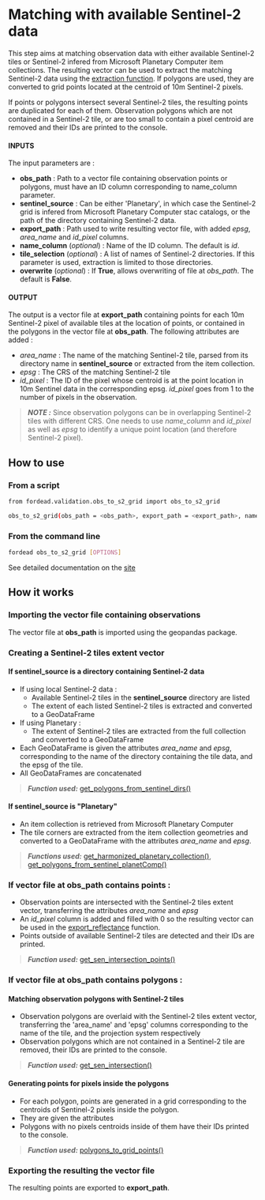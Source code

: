 # Matching with available Sentinel-2 data

This step aims at matching observation data with either available Sentinel-2 tiles or Sentinel-2 infered from Microsoft Planetary Computer item collections.
The resulting vector can be used to extract the matching Sentinel-2 data using the [extraction function](https://fordead.gitlab.io/fordead_package/docs/user_guides/english/validation_tools/04_extract_reflectance/).
If polygons are used, they are converted to grid points located at the centroid of 10m Sentinel-2 pixels.

If points or polygons intersect several Sentinel-2 tiles, the resulting points are duplicated for each of them.
Observation polygons which are not contained in a Sentinel-2 tile, or are too small to contain a pixel centroid are removed and their IDs are printed to the console.

#### INPUTS

The input parameters are :

- **obs_path** : Path to a vector file containing observation points or polygons, must have an ID column corresponding to name_column parameter.
- **sentinel_source** : Can be either 'Planetary', in which case the Sentinel-2 grid is infered from Microsoft Planetary Computer stac catalogs, or the path of the directory containing Sentinel-2 data.
- **export_path** : Path used to write resulting vector file, with added *epsg*, *area_name* and *id_pixel* columns.
- **name_column** (*optional*) : Name of the ID column. The default is *id*.
- **tile_selection** (*optional*) : A list of names of Sentinel-2 directories. If this parameter is used, extraction is  limited to those directories.
- **overwrite** (*optional*) : If **True**, allows overwriting of file at *obs_path*. The default is **False**.

#### OUTPUT

The output is a vector file at **export_path** containing points for each 10m Sentinel-2 pixel of available tiles at the location of points, or contained in the polygons in the vector file at **obs_path**. 
The following attributes are added :
- *area_name* : The name of the matching Sentinel-2 tile, parsed from its directory name in **sentinel_source** or extracted from the item collection.
- *epsg* : The CRS of the matching Sentinel-2 tile
- *id_pixel* : The ID of the pixel whose centroid is at the point location in 10m Sentinel data in the corresponding epsg. *id_pixel* goes from 1 to the number of pixels in the observation.

> **_NOTE :_** Since observation polygons can be in overlapping Sentinel-2 tiles with different CRS. One needs to use *name_column* and *id_pixel* as well as *epsg* to identify a unique point location (and therefore Sentinel-2 pixel).

## How to use
### From a script

```bash
from fordead.validation.obs_to_s2_grid import obs_to_s2_grid

obs_to_s2_grid(obs_path = <obs_path>, export_path = <export_path>, name_column = <name_column>)

```

### From the command line

```bash
fordead obs_to_s2_grid [OPTIONS]
```

See detailed documentation on the [site](https://fordead.gitlab.io/fordead_package/docs/cli/#fordead-obs_to_s2_grid)

## How it works

### Importing the vector file containing observations
The vector file at **obs_path** is imported using the geopandas package.


### Creating a Sentinel-2 tiles extent vector
#### If sentinel_source is a directory containing Sentinel-2  data
- If using local Sentinel-2 data :
	- Available Sentinel-2 tiles in the **sentinel_source** directory are listed
	- The extent of each listed Sentinel-2 tiles is extracted and converted to a GeoDataFrame 
- If using Planetary :
	- The extent of Sentinel-2 tiles are extracted from the full collection and converted to a GeoDataFrame 
- Each GeoDataFrame is given the attributes *area_name* and *epsg*, corresponding to the name of the directory containing the tile data, and the epsg of the tile.
- All GeoDataFrames are concatenated
 > **_Function used:_** [get_polygons_from_sentinel_dirs()](https://fordead.gitlab.io/fordead_package/reference/fordead/reflectance_extraction/#get_polygons_from_sentinel_dirs)
#### If sentinel_source is "Planetary"
- An item collection is retrieved from Microsoft Planetary Computer
- The tile corners are extracted from the item collection geometries and converted to a GeoDataFrame with the attributes *area_name* and *epsg*.
 > **_Functions used:_** [get_harmonized_planetary_collection()](https://fordead.gitlab.io/fordead_package/reference/fordead/stac/stac_module/#get_harmonized_planetary_collection), [get_polygons_from_sentinel_planetComp()](https://fordead.gitlab.io/fordead_package/reference/fordead/reflectance_extraction/#get_polygons_from_sentinel_planetComp)

### If vector file at **obs_path** contains points :
 - Observation points are intersected with the Sentinel-2 tiles extent vector, transferring the attributes *area_name* and *epsg*
 - An *id_pixel* column is added and filled with 0 so the resulting vector can be used in the [export_reflectance](https://fordead.gitlab.io/fordead_package/docs/user_guides/english/validation_tools/04_extract_reflectance/) function.
 - Points outside of available Sentinel-2 tiles are detected and their IDs are printed.
 > **_Function used:_** [get_sen_intersection_points()](https://fordead.gitlab.io/fordead_package/reference/fordead/reflectance_extraction/#get_sen_intersection_points)

### If vector file at **obs_path** contains polygons :

#### Matching observation polygons with Sentinel-2 tiles
- Observation polygons are overlaid with the Sentinel-2 tiles extent vector, transferring the 'area_name' and 'epsg' columns corresponding to the name of the tile, and the projection system respectively
- Observation polygons which are not contained in a Sentinel-2 tile are removed, their IDs are printed to the console.
> **_Function used:_** [get_sen_intersection()](https://fordead.gitlab.io/fordead_package/reference/fordead/reflectance_extraction/#get_sen_intersection)

#### Generating points for pixels inside the polygons
- For each polygon, points are generated in a grid corresponding to the centroids of Sentinel-2 pixels inside the polygon.
- They are given the attributes
- Polygons with no pixels centroids inside of them have their IDs printed to the console.
 > **_Function used:_** [polygons_to_grid_points()](https://fordead.gitlab.io/fordead_package/reference/fordead/reflectance_extraction/#polygons_to_grid_points)
 
###  Exporting the resulting the vector file
The resulting points are exported to **export_path**.

